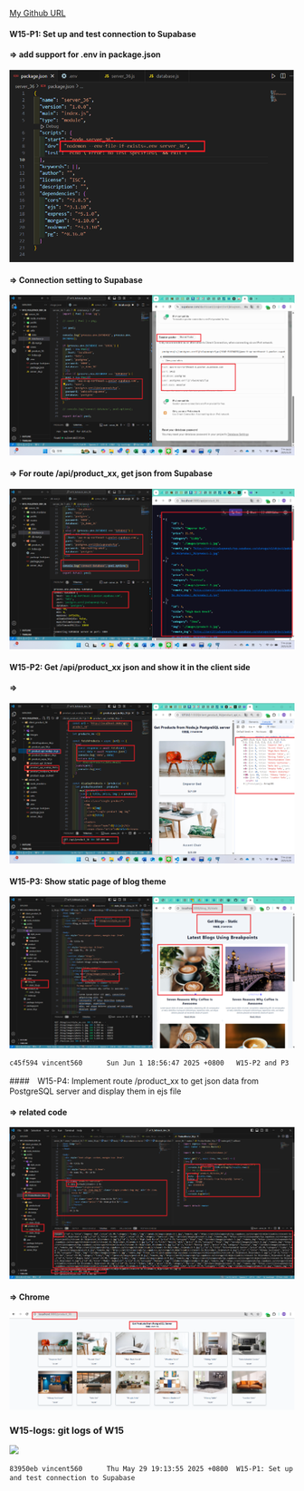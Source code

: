 [My Github URL](https://github.com/vincent560/1132_1N_demo_36.git)

#### W15-P1: Set up and test connection to Supabase
 
#### => add support for .env in package.json
 
![](w15-p1-1.png)
 
#### => Connection setting to Supabase
 
![](w15-p1-2.png)
 
#### => For route /api/product_xx, get json from Supabase
 
![](w15-p1-3.png)

#### W15-P2: Get /api/product_xx json and show it in the client side
 
#### =>
 
![](w15-p2.png)

#### W15-P3: Show static page of blog theme
 
![](w15-p3.png)

````
c45f594 vincent560      Sun Jun 1 18:56:47 2025 +0800   W15-P2 and P3
````

####　W15-P4: Implement route /product_xx to get json data from PostgreSQL server and display them in ejs file
 
#### => related code
 
![](w15-p4-1.png)
 
#### => Chrome
 
![](w15-p4-2.png)
 

### W15-logs: git logs of W15
 
![](w15-logs.png)

````
83950eb vincent560      Thu May 29 19:13:55 2025 +0800  W15-P1: Set up and test connection to Supabase
````